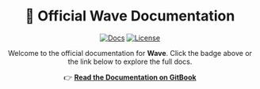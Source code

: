 <div align="center">

# 🌊 Official Wave Documentation

[![Docs](https://img.shields.io/badge/docs-gitbook-blue?style=for-the-badge\&logo=gitbook)](https://duckys-playground.gitbook.io/wave)
[![License](https://img.shields.io/badge/license-MIT-green?style=for-the-badge)](LICENSE)

Welcome to the official documentation for **Wave**.
Click the badge above or the link below to explore the full docs.

👉 [**Read the Documentation on GitBook**](https://duckys-playground.gitbook.io/wave)

</div>

